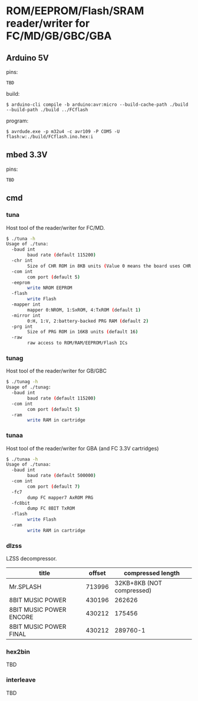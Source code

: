 ROM/EEPROM/Flash/SRAM reader/writer for FC/MD/GB/GBC/GBA
=============================================

Arduino 5V
---------------------------------------------

pins:
```
TBD
```

build:
```
$ arduino-cli compile -b arduino:avr:micro --build-cache-path ./build --build-path ./build ../FCflash
```

program:
```
$ avrdude.exe -p m32u4 -c avr109 -P COM5 -U flash:w:./build/FCflash.ino.hex:i
```

mbed 3.3V
---------------------------------------------

pins:
```
TBD
```

cmd
---------------------------------------------

### tuna
Host tool of the reader/writer for FC/MD.
```bash
$ ./tuna -h
Usage of ./tuna:
  -baud int
        baud rate (default 115200)
  -chr int
        Size of CHR ROM in 8KB units (Value 0 means the board uses CHR RAM)
  -com int
        com port (default 5)
  -eeprom
        write NROM EEPROM
  -flash
        write Flash
  -mapper int
        mapper 0:NROM, 1:SxROM, 4:TxROM (default 1)
  -mirror int
        0:H, 1:V, 2:battery-backed PRG RAM (default 2)
  -prg int
        Size of PRG ROM in 16KB units (default 16)
  -raw
        raw access to ROM/RAM/EEPROM/Flash ICs
```

### tunag
Host tool of the reader/writer for GB/GBC
```bash
$ ./tunag -h
Usage of ./tunag:
  -baud int
        baud rate (default 115200)
  -com int
        com port (default 5)
  -ram
        write RAM in cartridge
```

### tunaa
Host tool of the reader/writer for GBA (and FC 3.3V cartridges)
```bash
$ ./tunaa -h
Usage of ./tunaa:
  -baud int
        baud rate (default 500000)
  -com int
        com port (default 7)
  -fc7
        dump FC mapper7 AxROM PRG
  -fc8bit
        dump FC 8BIT TxROM
  -flash
        write Flash
  -ram
        write RAM in cartridge
```

### dlzss
LZSS decompressor.

| title | offset | compressed length |
| ----- | ------ | ----------------- |
| Mr.SPLASH | 713996 | 32KB+8KB (NOT compressed) |
| 8BIT MUSIC POWER | 430196 | 262626 |
| 8BIT MUSIC POWER ENCORE | 430212 | 175456 |
| 8BIT MUSIC POWER FINAL | 430212 | 289760-1 |

### hex2bin
TBD

### interleave
TBD
